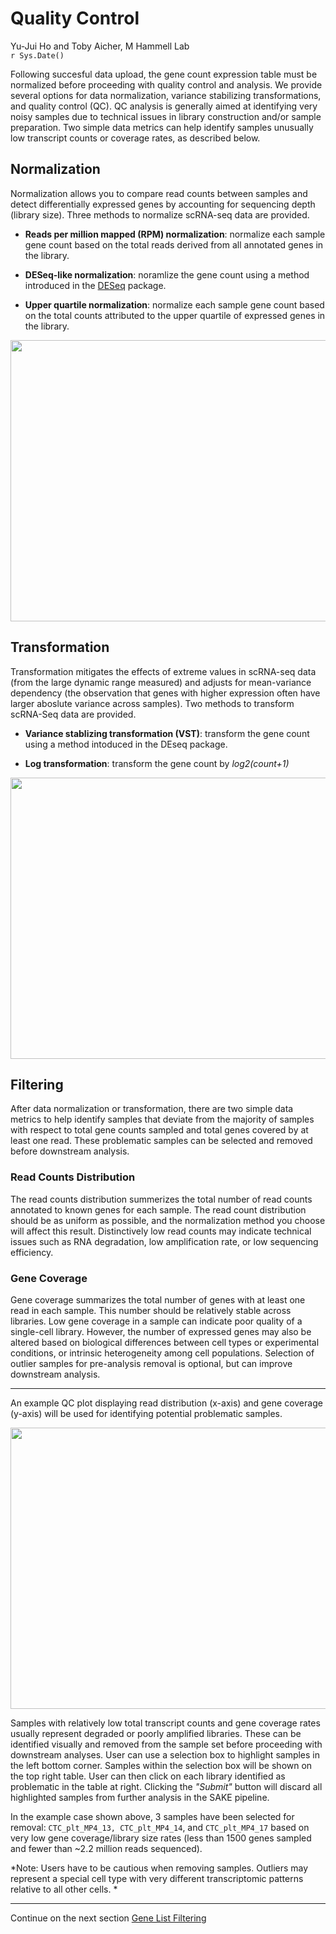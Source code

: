 # Quality Control
Yu-Jui Ho and Toby Aicher, M Hammell Lab  
`r Sys.Date()`  


Following succesful data upload, the gene count expression table must be normalized before proceeding with quality control and analysis. We provide several options for data normalization, variance stabilizing transformations, and quality control (QC). QC analysis is generally aimed at identifying very noisy samples due to technical issues in library construction and/or sample preparation. Two simple data metrics can help identify samples unusually low transcript counts or coverage rates, as described below.

## Normalization 

Normalization allows you to compare read counts between samples and detect differentially expressed genes by accounting for sequencing depth (library size). Three methods to normalize scRNA-seq data are provided.

- **Reads per million mapped (RPM) normalization**: normalize each sample gene count based on the total reads derived from all annotated genes in the library. 

- **DESeq-like normalization**: noramlize the gene count using a method introduced in the [DESeq](http://bioconductor.org/packages/release/bioc/html/DESeq.html) package.

- **Upper quartile normalization**: normalize each sample gene count based on the total counts attributed to the upper quartile of expressed genes in the library.

<img src="Figures/Ting/Normalization.png" width="700px" height="450px" />

## Transformation 

Transformation mitigates the effects of extreme values in scRNA-seq data (from the large dynamic range measured) and adjusts for mean-variance dependency (the observation that genes with higher expression often have larger aboslute variance across samples). Two methods to transform scRNA-Seq data are provided.

- **Variance stablizing transformation (VST)**: transform the gene count using a method intoduced in the DEseq package.

- **Log transformation**: transform the gene count by *log2(count+1)*

<img src="Figures/Ting/Transformation.png" width="700px" height="450px" />

## Filtering 
After data normalization or transformation, there are two simple data metrics to help identify samples that deviate from the majority of samples with respect to total gene counts sampled and total genes covered by at least one read. These problematic samples can be selected and removed before downstream analysis.

### Read Counts Distribution

The read counts distribution summerizes the total number of read counts annotated to known genes for each sample. The read count distribution should be as uniform as possible, and the normalization method you choose will affect this result. Distinctively low read counts may indicate technical issues such as RNA degradation, low amplification rate, or low sequencing efficiency.

### Gene Coverage

Gene coverage summarizes the total number of genes with at least one read in each sample. This number should be relatively stable across libraries. Low gene coverage in a sample can indicate poor quality of a single-cell library. However, the number of expressed genes may also be altered based on biological differences between cell types or experimental conditions, or intrinsic heterogeneity among cell populations. Selection of outlier samples for pre-analysis removal is optional, but can improve downstream analysis.

*** 

An example QC plot displaying read distribution (x-axis) and gene coverage (y-axis) will be used for identifying potential problematic samples. 

<img src="Figures/Ting/QC_plot.png" width="700px" height="450px" />

Samples with relatively low total transcript counts and gene coverage rates usually represent degraded or poorly amplified libraries. These can be identified visually and removed from the sample set before proceeding with downstream analyses. User can use a selection box to highlight samples in the left bottom corner. Samples within the selection box will be shown on the top right table. User can then click on each library identified as problematic in the table at right. Clicking the *"Submit"*  button will discard all highlighted samples from further analysis in the SAKE pipeline. 

In the example case shown above, 3 samples have been selected for removal: `CTC_plt_MP4_13, CTC_plt_MP4_14`, and `CTC_plt_MP4_17` based on very low gene coverage/library size rates (less than 1500 genes sampled and fewer than ~2.2 million reads sequenced). 

*Note: Users have to be cautious when removing samples. Outliers may represent a special cell type with very different transcriptomic patterns relative to all other cells. *


***

Continue on the next section [Gene List Filtering](Genelist_Filtering.Rmd)

